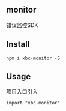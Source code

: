## monitor

错误监控SDK

## Install

```
npm i xbc-monitor -S
```

## Usage

项目入口引入

```
import "xbc-monitor"
```
